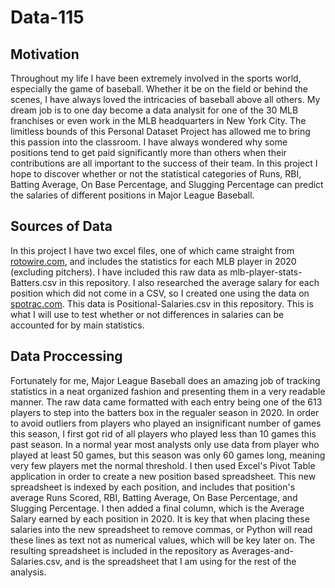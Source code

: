 # Data-115

## Motivation
Throughout my life I have been extremely involved in the sports world, especially the game of baseball. Whether it be on the field or behind the scenes, I have always loved the intricacies of baseball above all others. My dream job is to one day become a data analysit for one of the 30 MLB franchises or even work in the MLB headquarters in New York City. The limitless bounds of this Personal Dataset Project has allowed me to bring this passion into the classroom. I have always wondered why some positions tend to get paid significantly more than others when their contributions are all important to the success of their team. In this project I hope to discover whether or not the statistical categories of Runs, RBI, Batting Average, On Base Percentage, and Slugging Percentage can predict the salaries of different positions in Major League Baseball.

## Sources of Data
In this project I have two excel files, one of which came straight from [rotowire.com](https://www.rotowire.com/baseball/stats.php), and includes the statistics for each MLB player in 2020 (excluding pitchers). I have included this raw data as mlb-player-stats-Batters.csv in this repository. I also researched the average salary for each position which did not come in a CSV, so I created one using the data on [spotrac.com](https://www.spotrac.com/mlb/positional/). This data is Positional-Salaries.csv in this repository. This is what I will use to test whether or not differences in salaries can be accounted for by main statistics.

## Data Proccessing
Fortunately for me, Major League Baseball does an amazing job of tracking statistics in a neat organized fashion and presenting them in a very readable manner. The raw data came formatted with each entry being one of the 613 players to step into the batters box in the regualer season in 2020. In order to avoid outliers from players who played an insignificant number of games this season, I first got rid of all players who played less than 10 games this past season. In a normal year most analysts only use data from player who played at least 50 games, but this season was only 60 games long, meaning very few players met the normal threshold. I then used  Excel's Pivot Table application in order to create a new position based spreadsheet. This new spreadsheet is indexed by each position, and includes that position's average Runs Scored, RBI, Batting Average, On Base Percentage, and Slugging Percentage. I then added a final column, which is the Average Salary earned by each position in 2020. It is key that when placing these salaries into the new spreadsheet to remove commas, or Python will read these lines as text not as numerical values, which will be key later on. The resulting spreadsheet is included in the repository as Averages-and-Salaries.csv, and is the spreadsheet that I am using for the rest of the analysis.
